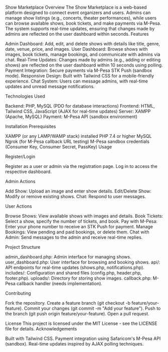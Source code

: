 Show Marketplace
Overview
The Show Marketplace is a web-based platform designed to connect event organizers and users. Admins can manage show listings (e.g., concerts, theater performances), while users can browse available shows, book tickets, and make payments via M-Pesa. The system supports real-time updates, ensuring that changes made by admins are reflected on the user dashboard within seconds.
Features

Admin Dashboard: Add, edit, and delete shows with details like title, genre, date, venue, price, and images.
User Dashboard: Browse shows with images, book tickets, manage bookings, and communicate with admins via chat.
Real-Time Updates: Changes made by admins (e.g., adding or editing shows) are reflected on the user dashboard within 10 seconds using polling.
Payment Integration: Secure payments via M-Pesa STK Push (sandbox mode).
Responsive Design: Built with Tailwind CSS for a mobile-friendly experience.
Chat System: Users can message admins, with real-time updates and unread message notifications.

Technologies Used

Backend: PHP, MySQL (PDO for database interactions)
Frontend: HTML, Tailwind CSS, JavaScript (AJAX for real-time updates)
Server: XAMPP (Apache, MySQL)
Payment: M-Pesa API (sandbox environment)

Installation
Prerequisites

XAMPP (or any LAMP/WAMP stack) installed
PHP 7.4 or higher
MySQL
Ngrok (for M-Pesa callback URL testing)
M-Pesa sandbox credentials (Consumer Key, Consumer Secret, PassKey)
Usage

Register/Login

Register as a user or admin via the registration page.
Log in to access the respective dashboard.


Admin Actions

Add Show: Upload an image and enter show details.
Edit/Delete Show: Modify or remove existing shows.
Chat: Respond to user messages.


User Actions

Browse Shows: View available shows with images and details.
Book Tickets: Select a show, specify the number of tickets, and book.
Pay with M-Pesa: Enter your phone number to receive an STK Push for payment.
Manage Bookings: View pending and paid bookings, or delete them.
Chat with Admin: Send messages to the admin and receive real-time replies.



Project Structure

admin_dashboard.php: Admin interface for managing shows.
user_dashboard.php: User interface for browsing and booking shows.
api/: API endpoints for real-time updates (shows.php, notifications.php).
includes/: Configuration and shared files (config.php, header.php, footer.php).
uploads/: Directory for storing show images.
callback.php: M-Pesa callback handler (needs implementation).

Contributing

Fork the repository.
Create a feature branch (git checkout -b feature/your-feature).
Commit your changes (git commit -m "Add your feature").
Push to the branch (git push origin feature/your-feature).
Open a pull request.

License
This project is licensed under the MIT License - see the LICENSE file for details.
Acknowledgements

Built with Tailwind CSS.
Payment integration using Safaricom's M-Pesa API (sandbox).
Real-time updates inspired by AJAX polling techniques.

